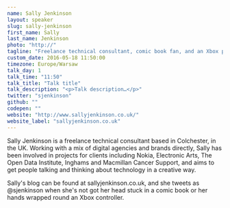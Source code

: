 ```yaml
---
name: Sally Jenkinson
layout: speaker
slug: sally-jenkinson
first_name: Sally
last_name: Jenkinson
photo: "http://"
tagline: "Freelance technical consultant, comic book fan, and an Xbox player"
custom_date: 2016-05-18 11:50:00
timezone: Europe/Warsaw
talk_day: 1
talk_time: "11:50"
talk_title: "Talk title"
talk_description: "<p>Talk description…</p>"
twitter: "sjenkinson"
github: ""
codepen: ""
website: "http://www.sallyjenkinson.co.uk/"
website_label: "sallyjenkinson.co.uk"
---
```


<p>Sally Jenkinson is a freelance technical consultant based in Colchester, in the UK. Working with a mix of digital agencies and brands directly, Sally has been involved in projects for clients including Nokia, Electronic Arts, The Open Data Institute, Inghams and Macmillan Cancer Support, and aims to get people talking and thinking about technology in a creative way.</p>
<p>Sally's blog can be found at sallyjenkinson.co.uk, and she tweets as @sjenkinson when she's not got her head stuck in a comic book or her hands wrapped round an Xbox controller.</p>

